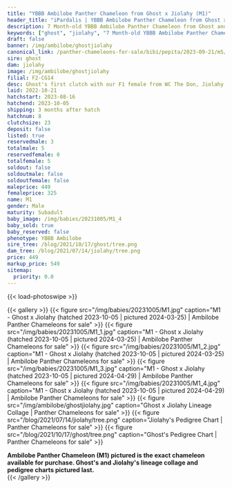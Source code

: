 ```yaml
---
title: "YBBB Ambilobe Panther Chameleon from Ghost x Jiolahy (M1)"
header_title: "iPardalis | YBBB Ambilobe Panther Chameleon from Ghost x Jiolahy | M1"
description: 7 Month-old YBBB Ambilobe Panther Chameleon from Ghost and Jiolahy. Ghost's first clutch with our F1 female from WC The Don, Jiolahy! We've included sire and dam dendrograms if available, but you can view our Ghost or Jiolahy breeder pages for more information.
keywords: ["ghost", "jiolahy", "7 Month-old YBBB Ambilobe Panther Chameleon", "baby chameleons for sale", "buy panther chameleon", "panther for sale", "ambilobe panther chameleons for sale", "ambilobe panther chameleon for sale"]
draft: false
banner: /img/ambilobe/ghostjiolahy
canonical_link: /panther-chameleons-for-sale/bibi/pepita/2023-09-21/m5/
sire: ghost
dam: jiolahy
image: /img/ambilobe/ghostjiolahy
filial: F2-CG14
desc: Ghost's first clutch with our F1 female from WC The Don, Jiolahy!
laid: 2022-10-21
hatchstart: 2023-08-16
hatchend: 2023-10-05
shipping: 3 months after hatch
hatchnum: 8
clutchsize: 23
deposit: false
listed: true
reservedmale: 3
totalmale: 5
reservedfemale: 0
totalfemale: 5
soldout: false
soldoutmale: false
soldoutfemale: false
maleprice: 449
femaleprice: 325
name: M1
gender: Male
maturity: Subadult
baby_image: /img/babies/20231005/M1_4
baby_sold: true
baby_reserved: false
phenotype: YBBB Ambilobe
sire_tree: /blog/2021/10/17/ghost/tree.png
dam_tree: /blog/2021/07/14/jiolahy/tree.png
price: 449
markup_price: 549
sitemap: 
  priority: 0.0
---
```


{{< load-photoswipe >}}

{{< gallery >}}
  {{< figure src="/img/babies/20231005/M1.jpg" caption="M1 - Ghost x Jiolahy (hatched 2023-10-05 | pictured 2024-03-25) | Ambilobe Panther Chameleons for sale" >}}
  {{< figure src="/img/babies/20231005/M1_1.jpg" caption="M1 - Ghost x Jiolahy (hatched 2023-10-05 | pictured 2024-03-25) | Ambilobe Panther Chameleons for sale" >}}
  {{< figure src="/img/babies/20231005/M1_2.jpg" caption="M1 - Ghost x Jiolahy (hatched 2023-10-05 | pictured 2024-03-25) | Ambilobe Panther Chameleons for sale" >}}
  {{< figure src="/img/babies/20231005/M1_3.jpg" caption="M1 - Ghost x Jiolahy (hatched 2023-10-05 | pictured 2024-04-29) | Ambilobe Panther Chameleons for sale" >}}
  {{< figure src="/img/babies/20231005/M1_4.jpg" caption="M1 - Ghost x Jiolahy (hatched 2023-10-05 | pictured 2024-04-29) | Ambilobe Panther Chameleons for sale" >}}
  {{< figure src="/img/ambilobe/ghostjiolahy.jpg" caption="Ghost x Jiolahy Lineage Collage | Panther Chameleons for sale" >}}
  {{< figure src="/blog/2021/07/14/jiolahy/tree.png" caption="Jiolahy's Pedigree Chart | Panther Chameleons for sale" >}}
  {{< figure src="/blog/2021/10/17/ghost/tree.png" caption="Ghost's Pedigree Chart | Panther Chameleons for sale" >}}
  <figcaption itemprop="description"><strong>Ambilobe Panther Chameleon (M1) pictured is the exact chameleon available for purchase. Ghost's and Jiolahy's lineage collage and pedigree charts pictured last.</strong></figcaption>
{{< /gallery >}}
